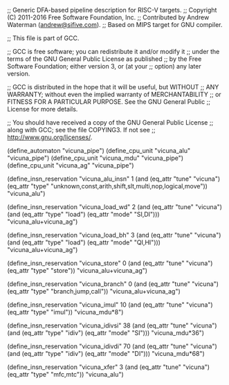 ;; Generic DFA-based pipeline description for RISC-V targets.
;; Copyright (C) 2011-2016 Free Software Foundation, Inc.
;; Contributed by Andrew Waterman (andrew@sifive.com).
;; Based on MIPS target for GNU compiler.

;; This file is part of GCC.

;; GCC is free software; you can redistribute it and/or modify it
;; under the terms of the GNU General Public License as published
;; by the Free Software Foundation; either version 3, or (at your
;; option) any later version.

;; GCC is distributed in the hope that it will be useful, but WITHOUT
;; ANY WARRANTY; without even the implied warranty of MERCHANTABILITY
;; or FITNESS FOR A PARTICULAR PURPOSE.  See the GNU General Public
;; License for more details.

;; You should have received a copy of the GNU General Public License
;; along with GCC; see the file COPYING3.  If not see
;; <http://www.gnu.org/licenses/>.


(define_automaton "vicuna_pipe")
(define_cpu_unit "vicuna_alu" "vicuna_pipe")
(define_cpu_unit "vicuna_mdu" "vicuna_pipe")
(define_cpu_unit "vicuna_ag" "vicuna_pipe")

(define_insn_reservation "vicuna_alu_insn" 1
  (and (eq_attr "tune" "vicuna")
       (eq_attr "type" "unknown,const,arith,shift,slt,multi,nop,logical,move"))
  "vicuna_alu")

(define_insn_reservation "vicuna_load_wd" 2
  (and (eq_attr "tune" "vicuna")
       (and (eq_attr "type" "load")
            (eq_attr "mode" "SI,DI")))
  "vicuna_alu+vicuna_ag")

(define_insn_reservation "vicuna_load_bh" 3
  (and (eq_attr "tune" "vicuna")
       (and (eq_attr "type" "load")
            (eq_attr "mode" "QI,HI")))
  "vicuna_alu+vicuna_ag")

(define_insn_reservation "vicuna_store" 0
  (and (eq_attr "tune" "vicuna")
       (eq_attr "type" "store"))
  "vicuna_alu+vicuna_ag")

(define_insn_reservation "vicuna_branch" 0
  (and (eq_attr "tune" "vicuna")
       (eq_attr "type" "branch,jump,call"))
  "vicuna_alu+vicuna_ag")

(define_insn_reservation "vicuna_imul" 10
  (and (eq_attr "tune" "vicuna")
       (eq_attr "type" "imul"))
  "vicuna_mdu*8")

(define_insn_reservation "vicuna_idivsi" 38
  (and (eq_attr "tune" "vicuna")
       (and (eq_attr "type" "idiv")
            (eq_attr "mode" "SI")))
  "vicuna_mdu*36")

(define_insn_reservation "vicuna_idivdi" 70
  (and (eq_attr "tune" "vicuna")
       (and (eq_attr "type" "idiv")
            (eq_attr "mode" "DI")))
  "vicuna_mdu*68")

(define_insn_reservation "vicuna_xfer" 3
  (and (eq_attr "tune" "vicuna")
       (eq_attr "type" "mfc,mtc"))
  "vicuna_alu")

